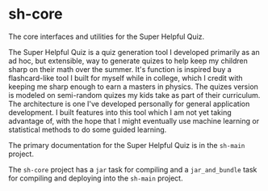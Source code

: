 # sh-core
The core interfaces and utilities for the Super Helpful Quiz.

The Super Helpful Quiz is a quiz generation tool I developed primarily as an ad hoc, but extensible, way to generate quizes to help keep my children sharp on their math over the summer. It's function is inspired buy a flashcard-like tool I built for myself while in college, which I credit with keeping me sharp enough to earn a masters in physics. The quizes version is modeled on semi-random quizes my kids take as part of their curriculum. The architecture is one I've developed personally for general application development. I built features into this tool which I am not yet taking advantage of, with the hope that I might eventually use machine learning or statistical methods to do some guided learning.

The primary documentation for the Super Helpful Quiz is in the `sh-main` project. 

The `sh-core` project has a `jar` task for compiling and a `jar_and_bundle` task for compiling and deploying into the `sh-main` project.
